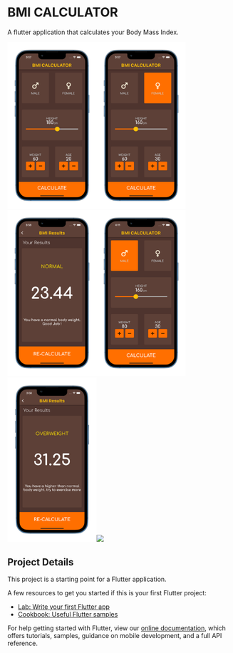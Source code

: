 # BMI CALCULATOR

A flutter application that calculates your Body Mass Index.

<img src="images/screen0.png" width="200"><img src="images/screen1.png" width="200"><img src="images/screen2.png" width="200"><img src="images/screen3.png" width="200"><img src="images/screen4.png" width="200"><img src="images/screen5.png" width="200">

## Project Details
This project is a starting point for a Flutter application.

A few resources to get you started if this is your first Flutter project:

- [Lab: Write your first Flutter app](https://flutter.dev/docs/get-started/codelab)
- [Cookbook: Useful Flutter samples](https://flutter.dev/docs/cookbook)

For help getting started with Flutter, view our
[online documentation](https://flutter.dev/docs), which offers tutorials,
samples, guidance on mobile development, and a full API reference.
